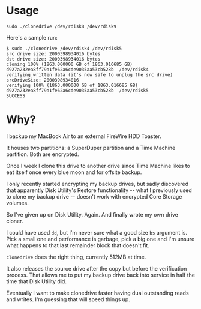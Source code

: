 Usage
=====

`sudo ./clonedrive /dev/rdisk8 /dev/rdisk9`

Here's a sample run:

	$ sudo ./clonedrive /dev/rdisk4 /dev/rdisk5
	src drive size: 2000398934016 bytes
	dst drive size: 2000398934016 bytes
	cloning 100% (1863.000000 GB of 1863.016685 GB)
	d927a232ea8ff79a1fe62a6cde9035aa53cb528b  /dev/rdisk4
	verifying written data (it's now safe to unplug the src drive)
	srcDriveSize: 2000398934016
	verifying 100% (1863.000000 GB of 1863.016685 GB)
	d927a232ea8ff79a1fe62a6cde9035aa53cb528b  /dev/rdisk5
	SUCCESS

Why?
====

I backup my MacBook Air to an external FireWire HDD Toaster.

It houses two partitions: a SuperDuper partition and a Time Machine partition. Both are encrypted.

Once I week I clone this drive to another drive since Time Machine likes to eat itself once every blue moon and for offsite backup.

I only recently started encrypting my backup drives, but sadly discovered that apparently Disk Utility's Restore functionality -- what I previously used to clone my backup drive -- doesn't work with encrypted Core Storage volumes.

So I've given up on Disk Utility. Again. And finally wrote my own drive cloner.

I could have used `dd`, but I'm never sure what a good size `bs` argument is. Pick a small one and performance is garbage, pick a big one and I'm unsure what happens to that last remainder block that doesn't fit.

`clonedrive` does the right thing, currently 512MB at time.

It also releases the source drive after the copy but before the verification process. That allows me to put my backup drive back into service in half the time that Disk Utility did.

Eventually I want to make clonedrive faster having dual outstanding reads and writes. I'm guessing that will speed things up.